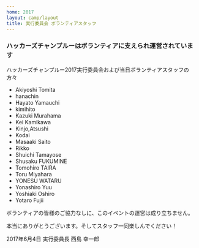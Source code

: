 ```yaml
---
home: 2017
layout: camp/layout
title: 実行委員会 ボランティアスタッフ
---
```


### ハッカーズチャンプルーはボランティアに支えられ運営されています

ハッカーズチャンプルー2017実行委員会および当日ボランティアスタッフの方々

* Akiyoshi Tomita
* hanachin
* Hayato Yamauchi
* kimihito
* Kazuki Murahama
* Kei Kamikawa
* Kinjo,Atsushi
* Kodai
* Masaaki Saito
* Rikko
* Shuichi Tamayose
* Shusaku FUKUMINE
* Tomohiro TAIRA
* Toru Miyahara
* YONESU WATARU
* Yonashiro Yuu
* Yoshiaki Oshiro
* Yotaro Fujii

ボランティアの皆様のご協力なしに、このイベントの運営は成り立ちません。

本当にありがとうございます。そしてスタッフ一同楽しんでください！

2017年6月4日 実行委員長 西島 幸一郎
